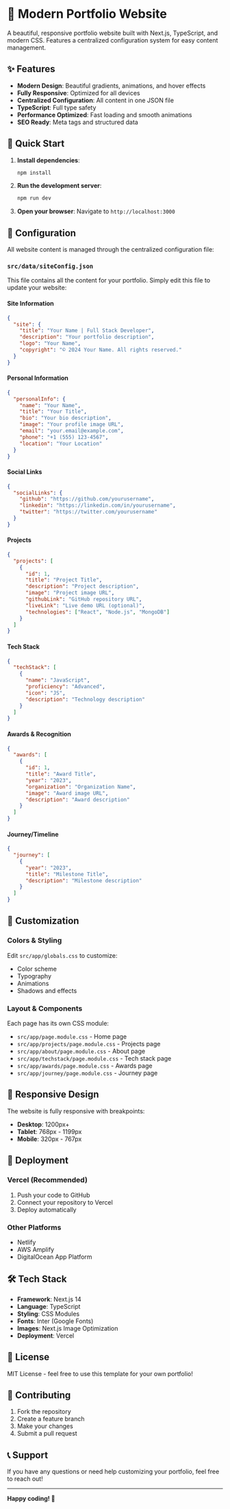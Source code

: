 # 🎨 Modern Portfolio Website

A beautiful, responsive portfolio website built with Next.js, TypeScript, and modern CSS. Features a centralized configuration system for easy content management.

## ✨ Features

- **Modern Design**: Beautiful gradients, animations, and hover effects
- **Fully Responsive**: Optimized for all devices
- **Centralized Configuration**: All content in one JSON file
- **TypeScript**: Full type safety
- **Performance Optimized**: Fast loading and smooth animations
- **SEO Ready**: Meta tags and structured data

## 🚀 Quick Start

1. **Install dependencies**:
   ```bash
   npm install
   ```

2. **Run the development server**:
   ```bash
   npm run dev
   ```

3. **Open your browser**:
   Navigate to `http://localhost:3000`

## 📝 Configuration

All website content is managed through the centralized configuration file:

### `src/data/siteConfig.json`

This file contains all the content for your portfolio. Simply edit this file to update your website:

#### Site Information
```json
{
  "site": {
    "title": "Your Name | Full Stack Developer",
    "description": "Your portfolio description",
    "logo": "Your Name",
    "copyright": "© 2024 Your Name. All rights reserved."
  }
}
```

#### Personal Information
```json
{
  "personalInfo": {
    "name": "Your Name",
    "title": "Your Title",
    "bio": "Your bio description",
    "image": "Your profile image URL",
    "email": "your.email@example.com",
    "phone": "+1 (555) 123-4567",
    "location": "Your Location"
  }
}
```

#### Social Links
```json
{
  "socialLinks": {
    "github": "https://github.com/yourusername",
    "linkedin": "https://linkedin.com/in/yourusername",
    "twitter": "https://twitter.com/yourusername"
  }
}
```

#### Projects
```json
{
  "projects": [
    {
      "id": 1,
      "title": "Project Title",
      "description": "Project description",
      "image": "Project image URL",
      "githubLink": "GitHub repository URL",
      "liveLink": "Live demo URL (optional)",
      "technologies": ["React", "Node.js", "MongoDB"]
    }
  ]
}
```

#### Tech Stack
```json
{
  "techStack": [
    {
      "name": "JavaScript",
      "proficiency": "Advanced",
      "icon": "JS",
      "description": "Technology description"
    }
  ]
}
```

#### Awards & Recognition
```json
{
  "awards": [
    {
      "id": 1,
      "title": "Award Title",
      "year": "2023",
      "organization": "Organization Name",
      "image": "Award image URL",
      "description": "Award description"
    }
  ]
}
```

#### Journey/Timeline
```json
{
  "journey": [
    {
      "year": "2023",
      "title": "Milestone Title",
      "description": "Milestone description"
    }
  ]
}
```

## 🎨 Customization

### Colors & Styling
Edit `src/app/globals.css` to customize:
- Color scheme
- Typography
- Animations
- Shadows and effects

### Layout & Components
Each page has its own CSS module:
- `src/app/page.module.css` - Home page
- `src/app/projects/page.module.css` - Projects page
- `src/app/about/page.module.css` - About page
- `src/app/techstack/page.module.css` - Tech stack page
- `src/app/awards/page.module.css` - Awards page
- `src/app/journey/page.module.css` - Journey page

## 📱 Responsive Design

The website is fully responsive with breakpoints:
- **Desktop**: 1200px+
- **Tablet**: 768px - 1199px
- **Mobile**: 320px - 767px

## 🚀 Deployment

### Vercel (Recommended)
1. Push your code to GitHub
2. Connect your repository to Vercel
3. Deploy automatically

### Other Platforms
- Netlify
- AWS Amplify
- DigitalOcean App Platform

## 🛠️ Tech Stack

- **Framework**: Next.js 14
- **Language**: TypeScript
- **Styling**: CSS Modules
- **Fonts**: Inter (Google Fonts)
- **Images**: Next.js Image Optimization
- **Deployment**: Vercel

## 📄 License

MIT License - feel free to use this template for your own portfolio!

## 🤝 Contributing

1. Fork the repository
2. Create a feature branch
3. Make your changes
4. Submit a pull request

## 📞 Support

If you have any questions or need help customizing your portfolio, feel free to reach out!

---

**Happy coding! 🎉**
